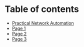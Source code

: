 # Table of contents

* [Practical Network Automation](README.md)
* [Page 1](page-1.md)
* [Page 2](page-2.md)
* [Page 3](page-3.md)
